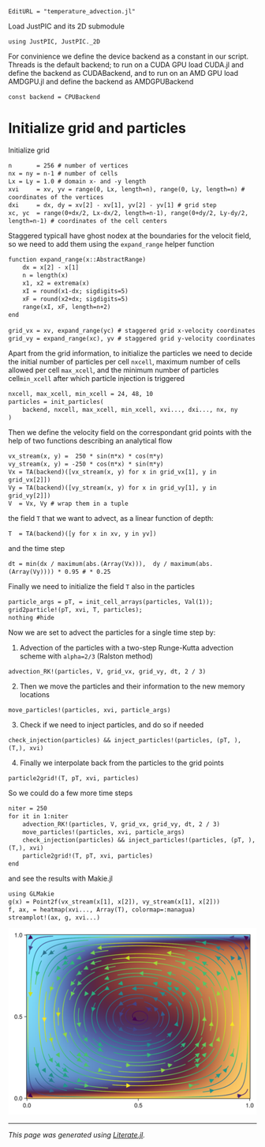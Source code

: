 ```@meta
EditURL = "temperature_advection.jl"
```

Load JustPIC and its 2D submodule

````@example temperature_advection
using JustPIC, JustPIC._2D
````

For convinience we define the device backend as a constant in our script.
Threads is the default backend;
to run on a CUDA GPU load CUDA.jl and define the backend as CUDABackend,
and to run on an AMD GPU load AMDGPU.jl and define the backend as AMDGPUBackend

````@example temperature_advection
const backend = CPUBackend
````

# Initialize grid and particles
Initialize grid

````@example temperature_advection
n       = 256 # number of vertices
nx = ny = n-1 # number of cells
Lx = Ly = 1.0 # domain x- and -y length
xvi     = xv, yv = range(0, Lx, length=n), range(0, Ly, length=n) # coordinates of the vertices
dxi     = dx, dy = xv[2] - xv[1], yv[2] - yv[1] # grid step
xc, yc  = range(0+dx/2, Lx-dx/2, length=n-1), range(0+dy/2, Ly-dy/2, length=n-1) # coordinates of the cell centers
````

Staggered typicall have ghost nodex at the boundaries for the velocit field, so we
need to add them using the `expand_range` helper function

````@example temperature_advection
function expand_range(x::AbstractRange)
    dx = x[2] - x[1]
    n = length(x)
    x1, x2 = extrema(x)
    xI = round(x1-dx; sigdigits=5)
    xF = round(x2+dx; sigdigits=5)
    range(xI, xF, length=n+2)
end

grid_vx = xv, expand_range(yc) # staggered grid x-velocity coordinates
grid_vy = expand_range(xc), yv # staggered grid y-velocity coordinates
````

Apart from the grid information, to initialize the particles we need to
decide the initial number of particles per cell `nxcell`, maximum number
of cells allowed per cell `max_xcell`, and the minimum number of particles
cell`min_xcell` after which particle injection is triggered

````@example temperature_advection
nxcell, max_xcell, min_xcell = 24, 48, 10
particles = init_particles(
    backend, nxcell, max_xcell, min_xcell, xvi..., dxi..., nx, ny
)
````

Then we define the velocity field on the correspondant grid points
with the help of two functions describing an analytical flow

````@example temperature_advection
vx_stream(x, y) =  250 * sin(π*x) * cos(π*y)
vy_stream(x, y) = -250 * cos(π*x) * sin(π*y)
Vx = TA(backend)([vx_stream(x, y) for x in grid_vx[1], y in grid_vx[2]])
Vy = TA(backend)([vy_stream(x, y) for x in grid_vy[1], y in grid_vy[2]])
V  = Vx, Vy # wrap them in a tuple
````

the field `T` that we want to advect, as a linear function of depth:

````@example temperature_advection
T  = TA(backend)([y for x in xv, y in yv])
````

and the time step

````@example temperature_advection
dt = min(dx / maximum(abs.(Array(Vx))),  dy / maximum(abs.(Array(Vy)))) * 0.95 # * 0.25
````

Finally we need to initialize the field `T` also in the particles

````@example temperature_advection
particle_args = pT, = init_cell_arrays(particles, Val(1));
grid2particle!(pT, xvi, T, particles);
nothing #hide
````

Now we are set to advect the particles for a single time step by:
1. Advection of the particles with a two-step Runge-Kutta advection scheme
with `alpha=2/3` (Ralston method)

````@example temperature_advection
advection_RK!(particles, V, grid_vx, grid_vy, dt, 2 / 3)
````

2. Then we move the particles and their information to the new memory locations

````@example temperature_advection
move_particles!(particles, xvi, particle_args)
````

3. Check if we need to inject particles, and do so if needed

````@example temperature_advection
check_injection(particles) && inject_particles!(particles, (pT, ), (T,), xvi)
````

4. Finally we interpolate back from the particles to the grid points

````@example temperature_advection
particle2grid!(T, pT, xvi, particles)
````

So we could do a few more time steps

````@example temperature_advection
niter = 250
for it in 1:niter
    advection_RK!(particles, V, grid_vx, grid_vy, dt, 2 / 3)
    move_particles!(particles, xvi, particle_args)
    check_injection(particles) && inject_particles!(particles, (pT, ), (T,), xvi)
    particle2grid!(T, pT, xvi, particles)
end
````

and see the results with Makie.jl

````@example temperature_advection
using GLMakie
g(x) = Point2f(vx_stream(x[1], x[2]), vy_stream(x[1], x[2]))
f, ax, = heatmap(xvi..., Array(T), colormap=:managua)
streamplot!(ax, g, xvi...)
````

![image](./adv2D.png)

---

*This page was generated using [Literate.jl](https://github.com/fredrikekre/Literate.jl).*


